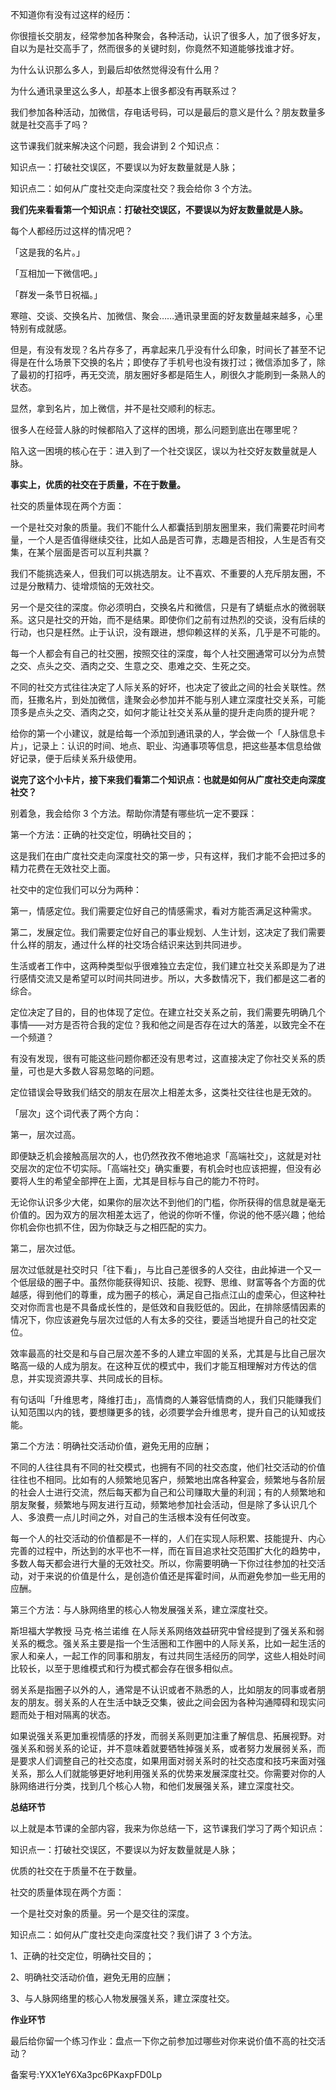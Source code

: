 不知道你有没有过这样的经历：

你很擅长交朋友，经常参加各种聚会，各种活动，认识了很多人，加了很多好友，自以为是社交高手了，然而很多的关键时刻，你竟然不知道能够找谁才好。

为什么认识那么多人，到最后却依然觉得没有什么用？

为什么通讯录里这么多人，却基本上很多都没有再联系过？

我们参加各种活动，加微信，存电话号码，可以是最后的意义是什么？朋友数量多就是社交高手了吗？

这节课我们就来解决这个问题，我会讲到 2 个知识点：

知识点一：打破社交误区，不要误以为好友数量就是人脉；

知识点二：如何从广度社交走向深度社交？我会给你 3 个方法。

**我们先来看看第一个知识点：打破社交误区，不要误以为好友数量就是人脉。**

每个人都经历过这样的情况吧？

「这是我的名片。」

「互相加一下微信吧。」

「群发一条节日祝福。」

寒暄、交谈、交换名片、加微信、聚会……通讯录里面的好友数量越来越多，心里特别有成就感。

但是，有没有发现？名片存多了，再拿起来几乎没有什么印象，时间长了甚至不记得是在什么场景下交换的名片；即使存了手机号也没有拨打过；微信添加多了，除了最初的打招呼，再无交流，朋友圈好多都是陌生人，刷很久才能刷到一条熟人的状态。

显然，拿到名片，加上微信，并不是社交顺利的标志。

很多人在经营人脉的时候都陷入了这样的困境，那么问题到底出在哪里呢？

陷入这一困境的核心在于：进入到了一个社交误区，误以为社交好友数量就是人脉。

**事实上，优质的社交在于质量，不在于数量。**

社交的质量体现在两个方面：

一个是社交对象的质量。我们不能什么人都囊括到朋友圈里来，我们需要花时间考量，一个人是否值得继续交往，比如人品是否可靠，志趣是否相投，人生是否有交集，在某个层面是否可以互利共赢？

我们不能挑选亲人，但我们可以挑选朋友。让不喜欢、不重要的人充斥朋友圈，不过是分散精力、徒增烦恼的无效社交。

另一个是交往的深度。你必须明白，交换名片和微信，只是有了蜻蜓点水的微弱联系。这只是社交的开始，而不是结果。即使你们之前有过热烈的交谈，没有后续的行动，也只是枉然。止于认识，没有跟进，想仰赖这样的关系，几乎是不可能的。

每一个人都会有自己的社交圈，按照交往的深度，每个人社交圈通常可以分为点赞之交、点头之交、酒肉之交、生意之交、患难之交、生死之交。

不同的社交方式往往决定了人际关系的好坏，也决定了彼此之间的社会关联性。然而，狂撒名片，到处加微信，逢聚会必参加并不能与别人建立深度社交关系，可能顶多是点头之交、酒肉之交，如何才能让社交关系从量的提升走向质的提升呢？

给你的第一个小建议，就是给每一个添加到通讯录的人，学会做一个「人脉信息卡片」，记录上：认识的时间、地点、职业、沟通事项等信息，把这些基本信息给做好记录，便于后续关系升级使用。

**说完了这个小卡片，接下来我们看第二个知识点：也就是如何从广度社交走向深度社交？**

别着急，我会给你 3 个方法。帮助你清楚有哪些坑一定不要踩：

第一个方法：正确的社交定位，明确社交目的；

这是我们在由广度社交走向深度社交的第一步，只有这样，我们才能不会把过多的精力花费在无效社交上面。

社交中的定位我们可以分为两种：

第一，情感定位。我们需要定位好自己的情感需求，看对方能否满足这种需求。

第二，发展定位。我们需要定位好自己的事业规划、人生计划，这决定了我们需要什么样的朋友，通过什么样的社交场合结识来达到共同进步。

生活或者工作中，这两种类型似乎很难独立去定位，我们建立社交关系即是为了进行感情交流又是希望可以时间共同进步。所以，大多数情况下，我们都是这二者的综合。

定位决定了目的，目的也体现了定位。在建立社交关系之前，我们需要先明确几个事情——对方是否符合我的定位？我和他之间是否存在过大的落差，以致完全不在一个频道？

有没有发现，很有可能这些问题你都还没有思考过，这直接决定了你社交关系的质量，可也是大多数人容易忽略的问题。

定位错误会导致我们结交的朋友在层次上相差太多，这类社交往往也是无效的。

「层次」这个词代表了两个方向：

第一，层次过高。

即便缺乏机会接触高层次的人，也仍然孜孜不倦地追求「高端社交」，这就是对社交层次的定位不切实际。「高端社交」确实重要，有机会时也应该把握，但没有必要将人生的希望全部押在上面，尤其是目标与自己的能力不符时。

无论你认识多少大佬，如果你的层次达不到他们的门槛，你所获得的信息就是毫无价值的。因为双方的层次相差太远了，他说的你听不懂，你说的他不感兴趣；他给你机会你也抓不住，因为你缺乏与之相匹配的实力。

第二，层次过低。

层次过低就是社交时只「往下看」，与比自己差很多的人交往，由此掉进一个又一个低层级的圈子中。虽然你能获得知识、技能、视野、思维、财富等各个方面的优越感，得到他们的尊重，成为圈子的核心，满足自己指点江山的虚荣心，但这种社交对你而言也是不具备成长性的，是低效和自我贬低的。因此，在排除感情因素的情况下，你应该避免与层次过低的人有太多的交往，要适当地提升自己的社交定位。

效率最高的社交是和与自己层次差不多的人建立牢固的关系，尤其是与比自己层次略高一级的人成为朋友。在这种互优的模式中，我们才能互相理解对方传达的信息，并实现资源共享、共同成长的目标。

有句话叫「升维思考，降维打击」，高情商的人兼容低情商的人，我们只能赚我们认知范围以内的钱，要想赚更多的钱，必须要学会升维思考，提升自己的认知或技能。

第二个方法：明确社交活动价值，避免无用的应酬；

不同的人往往具有不同的社交模式，也拥有不同的社交态度，他们社交活动的价值往往也不相同。比如有的人频繁地见客户，频繁地出席各种宴会，频繁地与各阶层的社会人士进行交流，然后每天都为自己和公司赚取大量的利润；有的人频繁地和朋友聚餐，频繁地与网友进行互动，频繁地参加社会活动，但是除了多认识几个人、多浪费一点儿时间之外，对自己的生活根本没有任何改变。

每一个人的社交活动的价值都是不一样的，人们在实现人际积累、技能提升、内心完善的过程中，所达到的水平也不一样，而在盲目追求社交范围扩大化的趋势中，多数人每天都会进行大量的无效社交。所以，你需要明确一下你过往参加的社交活动，对于来说的价值是什么，是创造价值还是挥霍时间，从而避免参加一些无用的应酬。

第三个方法：与人脉网络里的核心人物发展强关系，建立深度社交。

斯坦福大学教授 马克·格兰诺维 在人际关系网络效益研究中曾经提到了强关系和弱关系的概念。强关系主要是指一个生活圈和工作圈中的人际关系，比如一起生活的家人和亲人，一起工作的同事和朋友，有过共同生活经历的同学，这些人相处时间比较长，以至于思维模式和行为模式都会存在很多相似点。

弱关系是指圈子以外的人，通常是不认识或者不熟悉的人，比如朋友的同事或者朋友的朋友。弱关系的人在生活中缺乏交集，彼此之间会因为各种沟通障碍和现实问题而处于相对隔离的状态。

如果说强关系更加重视情感的抒发，而弱关系则更加注重了解信息、拓展视野。对强关系和弱关系的论证，并不意味着就要牺牲掉强关系，或者努力发展弱关系，而是要求人们调整自己的社交态度，如果用面对弱关系时的社交态度和技巧来面对强关系，那么人们就能够更好地利用强关系的优势来发展深度社交。你需要对你的人脉网络进行分类，找到几个核心人物，和他们发展强关系，建立深度社交。

**总结环节**

以上就是本节课的全部内容，我来为你总结一下，这节课我们学习了两个知识点：

知识点一：打破社交误区，不要误以为好友数量就是人脉；

优质的社交在于质量不在于数量。

社交的质量体现在两个方面：

一个是社交对象的质量。另一个是交往的深度。

知识点二：如何从广度社交走向深度社交？我们讲了 3 个方法。

1、正确的社交定位，明确社交目的；

2、明确社交活动价值，避免无用的应酬；

3、与人脉网络里的核心人物发展强关系，建立深度社交。

**作业环节**

最后给你留一个练习作业：盘点一下你之前参加过哪些对你来说价值不高的社交活动？

备案号:YXX1eY6Xa3pc6PKaxpFD0Lp